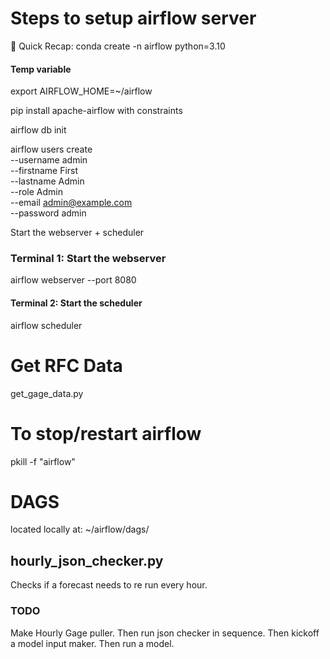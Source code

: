 # Steps to setup airflow server


🎯 Quick Recap:
conda create -n airflow python=3.10

#### Temp variable
export AIRFLOW_HOME=~/airflow

pip install apache-airflow with constraints

airflow db init

airflow users create \
  --username admin \
  --firstname First \
  --lastname Admin \
  --role Admin \
  --email admin@example.com \
  --password admin

Start the webserver + scheduler
### Terminal 1: Start the webserver
airflow webserver --port 8080

#### Terminal 2: Start the scheduler
airflow scheduler

# Get RFC Data
get_gage_data.py


# To stop/restart airflow
pkill -f "airflow"

# DAGS
located locally at:
~/airflow/dags/

## hourly_json_checker.py
Checks if a forecast needs to re run every hour.

### TODO
Make Hourly Gage puller.
Then run json checker in sequence.
Then kickoff a model input maker.
Then run a model.